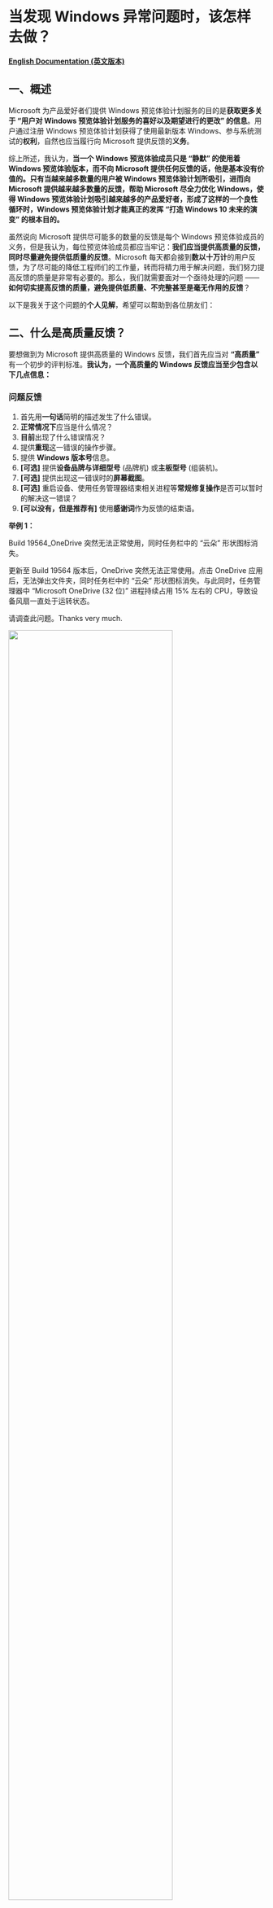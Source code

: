 # 当发现 Windows 异常问题时，该怎样去做？

[**English Documentation (英文版本)**](https://github.com/Lingggao/Microsoft-Insider-Program/tree/master/Microsoft%20Windows%20Insider%20Program/What%20should%20we%20do%20when%20find%20a%20Windows%20issue)

## 一、概述

Microsoft 为产品爱好者们提供 Windows 预览体验计划服务的目的是**获取更多关于 “用户对 Windows 预览体验计划服务的喜好以及期望进行的更改” 的信息**。用户通过注册 Windows 预览体验计划获得了使用最新版本 Windows、参与系统测试的**权利**，自然也应当履行向 Microsoft 提供反馈的**义务**。

综上所述，我认为，**当一个 Windows 预览体验成员只是 “静默” 的使用着 Windows 预览体验版本，而不向 Microsoft 提供任何反馈的话，他是基本没有价值的。只有当越来越多数量的用户被 Windows 预览体验计划所吸引，进而向 Microsoft 提供越来越多数量的反馈，帮助 Microsoft 尽全力优化 Windows，使得 Windows 预览体验计划吸引越来越多的产品爱好者，形成了这样的一个良性循环时，Windows 预览体验计划才能真正的发挥 “打造 Windows 10 未来的演变” 的根本目的。**

虽然说向 Microsoft 提供尽可能多的数量的反馈是每个 Windows 预览体验成员的义务，但是我认为，每位预览体验成员都应当牢记：**我们应当提供高质量的反馈，同时尽量避免提供低质量的反馈**。Microsoft 每天都会接到**数以十万计**的用户反馈，为了尽可能的降低工程师们的工作量，转而将精力用于解决问题，我们努力提高反馈的质量是非常有必要的。那么，我们就需要面对一个亟待处理的问题 —— **如何切实提高反馈的质量，避免提供低质量、不完整甚至是毫无作用的反馈**？

以下是我关于这个问题的**个人见解**，希望可以帮助到各位朋友们：

## 二、什么是高质量反馈？

要想做到为 Microsoft 提供高质量的 Windows 反馈，我们首先应当对 **“高质量”** 有一个初步的评判标准。**我认为，一个高质量的 Windows 反馈应当至少包含以下几点信息：**

### 问题反馈
1. 首先用**一句话**简明的描述发生了什么错误。
2. **正常情况下**应当是什么情况？
3. **目前**出现了什么错误情况？
4. 提供**重现**这一错误的操作步骤。
5. 提供 **Windows 版本号**信息。
6. **[可选]** 提供**设备品牌与详细型号** (品牌机) 或**主板型号** (组装机)。
7. **[可选]** 提供出现这一错误时的**屏幕截图**。
8. **[可选]** 重启设备、使用任务管理器结束相关进程等**常规修复操作**是否可以暂时的解决这一错误？
9. **[可以没有，但是推荐有]** 使用**感谢词**作为反馈的结束语。

**举例 1：**  

Build 19564_OneDrive 突然无法正常使用，同时任务栏中的 “云朵” 形状图标消失。

更新至 Build 19564 版本后，OneDrive 突然无法正常使用。点击 OneDrive 应用后，无法弹出文件夹，同时任务栏中的 “云朵” 形状图标消失。与此同时，任务管理器中 “Microsoft OneDrive (32 位)” 进程持续占用 15% 左右的 CPU，导致设备风扇一直处于运转状态。

请调查此问题。Thanks very much.

<img src="https://github.com/Lingggao/Microsoft-Insider-Program/blob/master/Microsoft%20Windows%20Insider%20Program/What%20should%20we%20do%20when%20find%20a%20Windows%20issue/Feedback.png?raw=true" width = "80%" />

> 这个例子选自于我个人提交的 Windows 反馈。

**举例 2：**

Build 19559_按 “Windows 徽标键+V” 快捷键启动 “剪贴板历史记录” 并将其关闭后，无法继续输入文字。

在 Build 19559 版本中，按下 “Windows 徽标键+V” 快捷键启动 “剪贴板历史记录” 后，如果不粘贴任何内容并直接将其关闭，将无法继续使用键盘输入文字。重启设备可以暂时解决这一问题。

请调查此问题。Thanks very much.

<img src="https://github.com/Lingggao/Microsoft-Insider-Program/blob/master/Microsoft%20Windows%20Insider%20Program/What%20should%20we%20do%20when%20find%20a%20Windows%20issue/Feedback_2.png?raw=true" width = "80%" />

> 这个例子同样选自于我个人提交的 Windows 反馈。

---
### 建议反馈
1. 首先用**一句话**简明的描述需要提交的建议。
2. **目前**是什么情况？(对什么现象不满意？)
3. 您**希望发生**什么情况？(希望 Microsoft 作出哪些改进？)
4. 提供针对此建议似乎可行的**解决方案**，以供 Microsoft 在处理时进行参考。
5. [**可选**] 提供有关此建议的**屏幕截图**。
6. **[可以没有，但是推荐有]** 使用**感谢词**作为反馈的结束语。

**举例 1：**

希望反馈中心添加 “重新选择反馈类别” 的功能。

在目前，如果用户在反馈中心中添加反馈时选择了错误的类别，在提交完毕后是没有办法修改的。希望反馈中心添加 “重新选择反馈类别” 的功能，如果用户选择了错误的类别，可以重新进行修改，以免负责此类别的 Microsoft 工程师无法接收到用户提交的反馈。

希望 Microsoft 考虑此建议。Thanks very much.

<img src="https://github.com/Lingggao/Microsoft-Insider-Program/blob/master/Microsoft%20Windows%20Insider%20Program/What%20should%20we%20do%20when%20find%20a%20Windows%20issue/Feedback_3.png?raw=true" width = "80%" />

> 这个例子选自于我个人提交的 Windows 反馈。

## 三、如何决定是否应当提交反馈？

在上面的文章中，我们提到 Microsoft 每天都会接到数以十万计的用户反馈。为了尽可能的降低工程师们的工作量，同时更进一步的提高我们编写反馈的质量，我认为，**我们不应当在发现一个问题 (想出一个建议) 时立即提交反馈，也不应当每发现一个问题 (想出一个建议) 就提交一次反馈，而是要进行进一步的调查与分析，仔细研究 “是否应当提交反馈” 以及 “如何提交更加详细的反馈” 这两个问题**。

那么，我们首先研究第一个问题 —— **如何决定是否应当提交反馈？**

既然有这个问题，可以说明**一定有某些 Windows 问题或建议是不应当向 Microsoft 提交反馈的**。我们只要确定了哪些反馈是不应当提交的，那么剩下的反馈就全部都是需要尽快提交的了。什么是 **“不应当提交反馈”** 的问题？我认为，**有关以下 3 种 Windows 问题或建议，是不应当向 Microsoft 提交反馈的**：

---
### 不要提交 “已经有 Windows 预览体验成员提交过” 的问题或建议。

Windows 预览体验计划荟聚世界各地的数百万人，共同打造 Windows 10 未来的演变。我认为，**每位预览体验成员所发现的问题与想出的建议，有很大概率也会被其他的成员所发现与想出。因此，每位预览体验成员都不应当简单的认定自己是某个反馈的 “第一作者”**。根据 Microsoft 官方文档所述，Windows 预览体验计划团队不鼓励成员提交 “过去已经有用户提交过的反馈”。因此，**我们在发现问题或想出建议时，应当首先通过反馈中心进行搜索，确认一下是否已有相似反馈。如果已有相似反馈的话，我们应当放弃提交此反馈，转而选择使用 “投赞成票”、“添加类似反馈”、“撰写评论” 等功能来向 Microsoft 提交个人见解**。

*在记录新反馈之前，请检查其他人是否已请求或报告了相似的反馈。如果您发现有类似的问题或建议，请“点赞 ”并添加评论以使现有信息更清晰，或添加要查看的方案。如果您未在 “反馈中心 ” 发现与您的反馈类似的问题或建议，请单击 “反馈中心 ” 搜索栏旁边的 “+ 添加新反馈 ” 来添加新反馈*。

> 摘自 Windows 预览体验计划官方文档。

---
### 不要提交 “仅适用于已经停止支持的 Windows 版本” 的问题或建议。

**现代生命周期策略**涵盖连续提供服务和支持的产品和服务。在此策略下，如果满足以下条件，产品或服务将持续获得支持：

1. 客户必须按照对产品或服务发布的服务和系统要求保持最新。
2. 若要使用产品或服务，客户必须获得授权。
3. Microsoft 当前必须为产品或服务提供支持。

Windows 10 系统也受到**现代生命周期策略**的约束。Microsoft 会在每年的 3 月和 9 月各发布一次 Windows 10 功能更新，**对于家庭版与专业版系统用户，支持周期截止至功能更新发布日期起 18 个月**。如果用户未在此日期内将系统版本更新至下一次功能更新的话，则 Windows 就会处于 **“已经停止支持”** 的状态。

例如：Windows 10 1809 版本于 **2018 年 11 月 13 日**发布，将会于 18 个月后的 **2020 年 5 月 12 日**停止支持。如果用户未能在 **2020 年 5 月 12 日**前将 Windows 更新至较新的 **1903** 或 **1909** 版本的话，则此时系统即处于 **“已经停止支持”** 的状态。

某个 Windows 版本在停止支持之后，Microsoft 不会再继续为此版本系统提供后续的产品或服务。也就是说，**即使已停止支持的 Windows 系统版本中仍然存在着问题，或者用户希望提出针对此版本 Windows 的功能建议，Microsoft 也大概率不会针对这些反馈进行任何的改进或修复**。因此，提交 “仅适用于已经停止支持的 Windows 版本” 的问题或建议是基本没有价值的。

综上所述，我认为，**每名 Windows 预览体验成员都应当做到每周检查一次 Windows 更新，并在检查到新版本系统后尽快执行下载与安装操作。如果确实无法做到每周检查一次更新的话，也应当至少每个月检查一次**。坚决不应当出现数月乃至一年以上未检查过一次 Windows 更新，最后导致系统直接进入停止支持状态的情况。

<img src="https://github.com/Lingggao/Microsoft-Insider-Program/blob/master/Microsoft%20Windows%20Insider%20Program/What%20should%20we%20do%20when%20find%20a%20Windows%20issue/Windows%20lifecycle.png?raw=true" width = "80%" />

---
### 不要提交 “不合逻辑” 或 “带有强烈主观色彩” 的建议

我在浏览反馈中心的过程中，经常会看到诸如 **“Microsoft 把 XXX 公司收购了吧！”** 或者 **“Windows 快点倒闭吧，XX 系统！”** 一类的反馈。我认为，无论是对于 Microsoft 还是其他的 Windows 预览体验成员，这种反馈都是**没有任何价值**的。在发现 Windows 问题时，我们应当就事论事，开展细致的的调查与研究，并尽快向 Microsoft 报告这个问题，而不应该提出**不合逻辑**或**带有强烈主观色彩**的建议。

但是，**对于 “长久以来一直存在、用户们已经习惯了的情况”，如果 Windows 预览体验成员认为这种情况本不应当存在的话，我认为也是应当提交反馈的，因为这并不属于 “不合逻辑”**。就如同 Windows 更新功能一样，过去 Microsoft 是不允许用户暂停 Windows 更新的，因此系统经常会在用户的工作时段自动重启更新，对用户们的正常工作和生活造成了严重影响。虽然这是 **“长久以来一直存在”** 的问题，但是广大 Windows 预览体验成员们仍然坚持不懈的向 Microsoft 提交反馈、提供看法，终于使得 Microsoft 在 1903 版本 Windows 10 系统中添加了 “暂停更新” 的功能。

我认为，**“长久以来一直存在” 的情况不一定是合理的，Windows 预览体验成员们更要针对此类问题进行思考与分析。正如同中国伟大的文学家、思想家鲁迅先生在《狂人日记》中所写的一样，*“从来如此，便对么？”***

> 注：如果确实无法确认是否应当提交反馈的话，则一律提交。

## 四、如何获得有关 Windows 问题更详细的信息？

如果您一路看到了这里，还依旧没有关闭这个文档的话，说明您似乎可以忍受我惨不忍睹的写作风格，我由衷的向您表示感谢与敬佩。在本文档的上一部分，我们讨论了有关 **“如何决定是否应当提交反馈”** 的问题，那么接下来，我们要解决第二个问题 —— **如何提交更加详细的 Windows 问题反馈？**

各位 Windows 预览体验成员朋友们一定非常清楚，**我们在向 Microsoft 提交的反馈中添加了越多的详细信息，对问题的调查与处理工作就越有帮助**，这是理所应当的。既然我们已经决定向 Microsoft 提交反馈，不如就在这一基础之上对问题进行更加细致的研究，争取让这个反馈对工程师解决问题起到最大化的帮助。

下方是我个人总结的 **“Windows 问题通用调查研究流程”**，经过了长时间的研究与测试，确认此流程确实可以有效的帮助用户**获得有关 Windows 问题更详细的信息**。在此分享给各位预览体验成员们，希望可以帮助到大家。

## 五、Windows 问题通用调查研究流程

<img src="https://github.com/Lingggao/Microsoft-Insider-Program/blob/master/Microsoft%20Windows%20Insider%20Program/What%20should%20we%20do%20when%20find%20a%20Windows%20issue/General%20Investigation%20and%20Research%20Process.png?raw=true" width = "80%" />

> 点击 [此处](https://www.processon.com/view/link/5e6089cae4b03ecc75214492) 前往 ProcessOn 查看完整流程图。  
> 注：此流程图是我在前一段时间绘制的，内容要比下方的文字流程要少，因此请以下方的文字说明为准。  
> 注 2：流程图并没有按照标准规范进行绘制，同时也非常的简陋。希望大家理解，我会尽快重新绘制此图。  

---
### 发现问题

如果我们想要提交一个 Windows 问题反馈，首先要做的自然是发现一个 Windows 问题。我认为，**我们作为 Windows 预览体验成员，不仅要在自己使用 Windows 10 设备的过程中发现问题，还要在日常生活中主动的在社交媒体中 (例如知乎、微博、贴吧等) 探寻其他的 Windows 用户所发现并提供的问题。即使用户们使用的是充满了垃圾词汇的语言，我们也要理解并重视用户提供的任何线索**。

---
### 记录至待办清单

一旦我们发现 (或在社交媒体中探寻到) 了任何的 Windows 问题，我们首先要做的应当就是**记录**。根据我的个人经验，当我们 **“突然”** 发现某个问题时，如果不尽快将其加以记录，有较大的概率会在很短的时间内将其忘记。我认为，**将突然出现的灵感或发现记录至待办清单中可以有效的避免遗忘，同时可以在一定程度上避免 “拖延症” 的出现**。

> 推荐使用 “Microsoft To Do” 作为首选的待办清单应用，To Do，让你从工作到娱乐都保持专注。  
> 点击 [此处](https://todo.microsoft.com/tasks/) 以了解有关 Microsoft To Do 应用的详细信息。

**如果是在社交媒体中探寻到的 Windows 问题线索，则应当依次执行下方的 “第 1 次测试” 与 “第 2 次测试”。而如果是在自行使用 Windows 10 设备时发现了问题的话，则仅需要执行 “第 2 次测试” 即可。**

---
### 第 1 次测试

我认为，当我们通过了社交媒体获取到了其他用户有关 Windows 10 系统的问题报告时，不应当立即向 Microsoft 提交反馈，因为这种由非 Windows 预览体验成员所提供的问题线索很可能是**带有强烈主观色彩的、并不准确**的。因此，我们需要首先执行 **“第一次测试”** 流程，确认用户所报告的问题是否属实存在。

**第 1 次测试要求：**

1. 使用**真机**，使用与用户**相同**的 Windows 版本，内部版本号**尽量保持一致** (如果用户没有提供 Windows 版本号的话，则使用 Windows 10 正式版本的最新版本)。
2. 执行与用户**完全相同**的操作 (如果用户只是报告了问题，而没有提供重现步骤的话，则应当由 Windows 预览体验成员自行猜测用户可能执行的操作)，看一下问题能否成功重现，**以确认问题是否属实存在**。尝试重现操作不能与用户执行的操作出现偏差，否则将会影响测试结果的准确。
3. 如果用户使用的 Windows 版本已停止支持的话，则可以直接放弃此问题，不必进行测试。

很多 Windows 预览体验成员应该会有这样一个想法 —— 我是一名预览体验成员，那么电脑中安装的自然是 Windows 预览体验版本，很难去测试有关正式版本 Windows 10 系统的问题。我认为，**每一位专业的 Windows 预览体验成员都应当至少拥有两台 Windows 10 设备，其中一台设备运行 Windows 10 Insider Preview Fast ring 或 Slow ring 版本，另一台设备运行 Slow ring 或者最新正式版本的 Windows，这样可以更高效率的为 Microsoft 做出贡献**。

如果第 1 次测试确认问题属实存在的话，则应当继续执行**第 2 次测试**。如果第 1 次测试无法成功重现问题，则应当直接进入 **“问题无法成功重现”** 阶段。**不能跳过第 2 次测试而直接进入 “问题可以成功重现” 的阶段，这样是不严谨的**。

---
### 第 2 次测试

如果第 1 次测试确认用户报告的问题属实存在，或者问题是由 Windows 预览体验成员自行发现的话，则都应当执行第 2 次测试。**第 2 次测试是帮助我们 “获得有关 Windows 问题更详细的信息” 的重要流程，可以让我们编写出对 Microsoft 而言更有价值的反馈，因此这一流程不能跳过或敷衍执行**。

**第 2 次测试要求：**

1. 在**不同的 Windows 版本系统**下进行测试，确认问题能否仍然成功重现 (**例如**：如果此问题是在 Windows 预览体验版本中发现的，那么就测试一下在正式版本 Windows 中问题是否仍然存在)。
2. 执行与可行的重现步骤**类似**的操作，确认问题能否仍然成功重现 (**例如**：如果此问题是在浏览器中输入文本时发现的，那么就测试一下在本地 txt 文本文档中输入文本时问题是否仍然存在)。

在执行第 2 次测试的过程中，要尽可能的**多想、多做**，努力发掘有关这一 Windows 问题更详细的信息。对于发掘到的详细信息，要尽快进行记录。第 2 次测试结束后，应当继续执行 **“问题可以成功重现”** 流程。

---
### 问题无法成功重现

由其他 Windows 用户在社交媒体中所报告的问题，通常是不全面、不客观的。因此，即使在**第 1 次测试**的过程中我们无法成功重现问题，也不应当气馁，因为这是非常正常的情况。**问题无法成功重现通常是由于用户所提供的线索不足所导致的，而并非是 Windows 预览体验成员们的工作出现了失误**。

如果问题确实无法成功重现，那么我们要做的有以下三点：**暂时终止测试工作、继续保持跟踪、考虑第三方应用程序干扰的可能性**。但是我们要明确一点：**可以暂时停止测试，但是不能停止对问题的跟踪**。Windows 10 系统是一套庞大的计算机软件，它无法保证所有的全新功能在每一台设备上都可以正常使用，也无法保证所有的 Bug 在每一台设备上都可以成功重现。

我认为，**我们应当对暂时无法重现的问题保持 14 天时间的跟踪，跟踪期间每 7 天时间再次执行一次测试，每次测试应当更换不同的 Windows 版本或操作步骤，以达到对问题可能情况最大面积的覆盖，这样可以提高问题成功重现的概率**。

如果问题在跟踪期间成功重现，或者在**短时间内有多名 Windows 用户报告了同样的问题** (即使 Windows 预览体验成员的个人设备无法成功重现这一问题)，应当针对此问题继续执行**第 2 次测试**流程。同时，如果情况如后者的话，反馈工作应当**尽快**进行，以便 Microsoft 尽早接收到相关信息，并开展相应的调查与处理。

我认为，**“短时间内有多位用户报告”** 的判定原则应当为 **“每 14 天发现 >= 5 名用户报告相同的 Windows 问题，并且他们使用的系统版本号相差较小”**。**“尽快”** 应当为 **“在 ‘短时间内有多位用户报告’ 情况判定成立的当日向 Microsoft 提交反馈”**。

出现问题无法成功重现的情况时，也要考虑此问题是否是由于用户设备中安装的**第三方应用程序干扰**导致的可能性，必要时可以以 Windows 预览体验成员的身份直接建议用户执行 [**干净启动**](https://support.microsoft.com/zh-cn/help/929135/how-to-perform-a-clean-boot-in-windows)。

---
### 问题可以成功重现

当一个 Windows 问题在执行**第 2 次测试**流程获得了足够的详细信息以后，我们就可以进入**反馈的编写、校对与提交**的流程了。反馈的编写方面，要严格按照上述的 [**高质量反馈**](https://github.com/Lingggao/Microsoft-Insider-Program/blob/master/Microsoft%20Windows%20Insider%20Program/What%20should%20we%20do%20when%20find%20a%20Windows%20issue/README_cn.md#%E4%BA%8C%E4%BB%80%E4%B9%88%E6%98%AF%E9%AB%98%E8%B4%A8%E9%87%8F%E5%8F%8D%E9%A6%88) 要求，尽可能的做到**完全符合 “高质量反馈” 要求**。

反馈编写结束后，接下来应当进入 **“校对”** 流程。主要需要校对以下 点：

1. 编写的反馈中是否存在**错字**或**错误使用语法**的现象？
2. 反馈的文本内容是否采用了**多段式**的分布？(**不建议将所有的文字都挤在一个段落**)
3. 反馈的总体语气是否做到了**平和而不偏激，尊重而不嘲讽**？

校对结束后，我们即可通过 Windows 10 系统内置的 **Feedback Hub (反馈中心)** 应用提交反馈，选择合适的反馈类别，提供足够的截图与重现步骤即可。**至此，一个 Windows 问题的完整调查与研究流程完全结束，我们只需要静待 Microsoft 做出相关的响应即可**。

> 注：Feedback Hub 应用仅适用于提交有关 **Windows 10 系统、Windows 应用、Windows Phone、HoloLens、开发人员平台、Windows 社区 / 论坛*等* 产品**的反馈，其余使用 Windows 10 系统执行其他的操作 (**例如查看 Microsoft 文档**) 时发现的问题，应当选择其他合适的反馈渠道 (**通过 GitHub 提交 Issue**)，而非全部在 Feedback Hub 应用中提交。

## 六、使用 Feedback Hub (反馈中心) 应用的注意事项

Feedback Hub (反馈中心) 应用自身曾经存在着一定数量的问题，这些问题可能会严重的影响 Windows 预览体验成员们的反馈提交体验。**我在两年多的 Windows 反馈提交工作中，也针对反馈中心应用可能存在的问题编写过一些注意事项，这些注意事项可以最大程度的避免预览体验成员遭受这些异常问题的困扰**。目前，反馈中心应用曾经存在的异常问题已经基本得到了修复。但是我认为，将这些注意事项分享给大家是有必要的，它们仍然可以用于解决大多数的预览体验成员们关于反馈中心应用的使用疑惑。

1. 不建议在**连接 VPN** 的情况下使用反馈中心，此时反馈中心会弹出 **“我们在连接时遇到问题”** 的提示，这时提交的反馈可能既不会上传至 Microsoft 服务器，也不会保存在本地，大概率会出现反馈丢失的情况。

2. 编写完毕反馈并点击了 **“提交”** 按钮后，建议在 Thanks 页面**停留一分钟左右的时间**，而不建议立即点击 **“继续使用反馈中心”** 按钮直接返回。如果快速点击了返回按钮的话，小概率会出现反馈丢失的情况。

3. 提交反馈时，如果在添加附件时选择了 **“重现问题”** 的话，会有一个 **“记录的诊断数据 - 数据尚在收集中”** 的过程。不建议在数据收集尚未完成时直接点击 **“提交”** 按钮，因为这可能会导致 Microsoft 无法收集到完整的诊断数据，将会对工程师对问题的调查与研究造成负面影响。**建议在 “数据尚在收集中” 的提示消失后再提交反馈**。

4. 经常使用反馈中心的 Windows 预览体验成员们可能会注意到，经常会出现 **“在提交了一条反馈之后，‘我的反馈’ 中找不到刚刚提交的反馈”** 的现象，这其实是正常的。反馈一般需要 **2 分钟**左右的时间才能在 **“我的反馈”** 中刷新出来，有时甚至需要**数个小时**甚至**一天**的时间。因此，如果大家找不到自己提交的反馈的话，请不要着急，一般最多一天时间即可正常查看。更不必立刻重新提交反馈，避免出现重复提交的情况。

5. 在反馈中心内重现问题时，建议**完整的执行与记录从电脑桌面到出现问题时的所有步骤**，而不建议仅执行能让问题出现的操作步骤。例如，如果我们希望报告 “设置”>“显示” 中的某个按钮按下后没有响应的问题，在重现问题时，建议完整的执行以下操作：

    **“在反馈中心中点击 ‘开始记录’ 按钮”>“启动开始菜单”>“点击 ‘齿轮’ 图标”>“点击 ‘显示’ 选项卡”>“点击无响应的按钮”>“返回反馈中心”>“点击 ‘停止记录’ 按钮”**。

    而不建议仅仅记录下面这个**独立**的操作：
	
    **“在反馈中心中点击 ‘开始记录’ 按钮”>“点击无响应的按钮”>“返回反馈中心”>“点击 ‘停止记录’ 按钮”**。
 
    前者可以让 Microsoft 接收到更加完整的诊断数据。

6. 善用 **“将此项设为高优先级”** 选择框。不建议各位 Windows 预览体验成员**滥用**这个优先级选择框 (即提交任何反馈时都将其勾选)，但是在需要的时候，我们应当**毫不犹豫的将其勾选**。一般情况下，以下 4 种 Windows 问题是应当勾选 **“将此项设为高优先级”** 选择框的：

	- 常用 Windows 功能 (例如 Windows 更新、设置、开始菜单、操作中心等) **无法正常使用**。
	- Microsoft 旗下其他应用程序 (例如 OneDrive、Office) 在 Windows 系统中**无法正常使用**。
	- 电脑无法正常开机、性能受到严重影响、系统冻结或无响应、大量应用程序无法启动等**严重 Windows 故障**。
	- 其他**严重影响预览体验成员使用体验**的 Windows 系统问题 (大家可以自行斟酌)。

---
[**回到顶部**](https://github.com/Lingggao/Microsoft-Insider-Program/blob/master/Microsoft%20Windows%20Insider%20Program/What%20should%20we%20do%20when%20find%20a%20Windows%20issue/README_cn.md#%E5%BD%93%E5%8F%91%E7%8E%B0-windows-%E5%BC%82%E5%B8%B8%E9%97%AE%E9%A2%98%E6%97%B6%E8%AF%A5%E6%80%8E%E6%A0%B7%E5%8E%BB%E5%81%9A)
